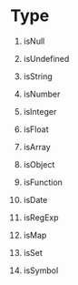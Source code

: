 # Type

01. isNull
02. isUndefined
03. isString
04. isNumber
05. isInteger
06. isFloat
07. isArray
08. isObject

09. isFunction
10. isDate
11. isRegExp
12. isMap
13. isSet
14. isSymbol
